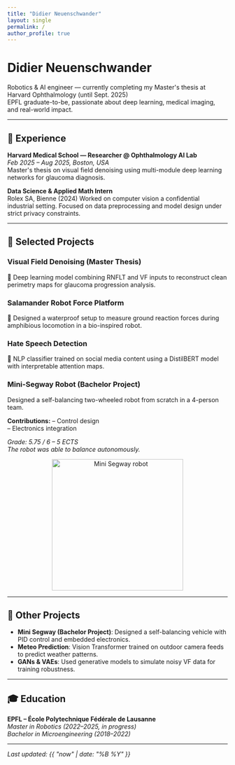 ```yaml
---
title: "Didier Neuenschwander"
layout: single
permalink: /
author_profile: true
---
```


# Didier Neuenschwander

Robotics & AI engineer — currently completing my Master's thesis at Harvard Ophthalmology (until Sept. 2025)  
EPFL graduate-to-be, passionate about deep learning, medical imaging, and real-world impact.



---

## 🔬 Experience

**Harvard Medical School — Researcher @ Ophthalmology AI Lab**  
*Feb 2025 – Aug 2025, Boston, USA*  
Master's thesis on visual field denoising using multi-module deep learning networks for glaucoma diagnosis.

**Data Science & Applied Math Intern**  
Rolex SA, Bienne (2024)
Worked on computer vision a confidential industrial setting.
Focused on data preprocessing and model design under strict privacy constraints.



---

## 🧠 Selected Projects

### Visual Field Denoising (Master Thesis)  
🧠 Deep learning model combining RNFLT and VF inputs to reconstruct clean perimetry maps for glaucoma progression analysis.

### Salamander Robot Force Platform  
🐾 Designed a waterproof setup to measure ground reaction forces during amphibious locomotion in a bio-inspired robot.


### Hate Speech Detection  
💬 NLP classifier trained on social media content using a DistilBERT model with interpretable attention maps.

### Mini-Segway Robot (Bachelor Project)

Designed a self-balancing two-wheeled robot from scratch in a 4-person team.

**Contributions:**
– Control design  
– Electronics integration

*Grade: 5.75 / 6 – 5 ECTS*  
*The robot was able to balance autonomously.*

<p align="center">
  <img src="/assets/images/segway/segway_complete.jpg" alt="Mini Segway robot" width="300"/>
</p>


---

## 🔧 Other Projects

- **Mini Segway (Bachelor Project)**: Designed a self-balancing vehicle with PID control and embedded electronics.
- **Meteo Prediction**: Vision Transformer trained on outdoor camera feeds to predict weather patterns.
- **GANs & VAEs**: Used generative models to simulate noisy VF data for training robustness.

---

## 🎓 Education

**EPFL – École Polytechnique Fédérale de Lausanne**  
*Master in Robotics (2022–2025, in progress)*  
*Bachelor in Microengineering (2018–2022)*

---

_Last updated: {{ "now" | date: "%B %Y" }}_

